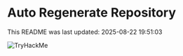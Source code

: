 # Auto Regenerate Repository

This README was last updated: 2025-08-22 19:51:03

 ![TryHackMe](https://tryhackme.com/badge/533634)